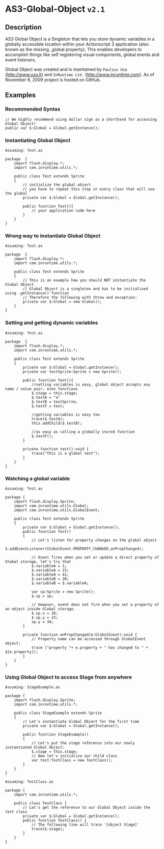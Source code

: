 # AS3-Global-Object `v2.1`

## Description

AS3 Global Object is a Singleton that lets you store dynamic variables in a globally accessible location within your Actionscript 3 application (also known as the missing _global property). This enables developers to accomplish things like self registering visual components, global events and event listeners.

Global Object was created and is maintained by `Paulius Uza` (http://www.uza.lt) and `InRuntime Ltd.` (http://www.inruntime.com). As of November 6, 2009 project is hosted on GitHub.

## Examples

### Recommended Syntax

	// We highly recommend using dollar sign as a shorthand for accessing Global Object!
	public var $:Global = Global.getInstance();
	
### Instantiating Global Object

`Assuming: Test.as`

	package  {
		import flash.display.*;
		import com.inruntime.utils.*;
	
		public class Test extends Sprite 
		{
 			// initialize the global object
			// you have to repeat this step in every class that will use the global
			private var $:Global = Global.getInstance();
			
			public function Test(){
			 	// your application code here
			}
		}
	}
	
### Wrong way to instantiate Global Object
	
`Assuming: Test.as`

	package  {
		import flash.display.*;
		import com.inruntime.utils.*;
	
		public class Test extends Sprite 
		{
 			// This is an example how you should NOT instantiate the Global Object
			// Global Object is a singleton and has to be initialized using .getInstance() function 
			// Therefore the following with throw and exception:
			private var $:Global = new Global();
		}
	}
	
### Setting and getting dynamic variables

`Assuming: Test.as`

	package  {
		import flash.display.*;
		import com.inruntime.utils.*;
		
		public class Test extends Sprite
		{
			private var $:Global = Global.getInstance();
			private var testSprite:Sprite = new Sprite();
			
			public function Test(){
				//setting variables is easy, global object accepts any name / value pair, even functions
				$.stage = this.stage;
				$.testA = "a"
				$.testB = testSprite;
				$.testF = test;
				
				//getting variables is easy too
				trace($.testA);
				this.addChild($.testB);
				
				//as easy as calling a globally stored function
				$.testF();
			}
			
			private function test():void {
				trace("this is a global test");
			}
		}
	}
	
### Watching a global variable

`Assuming: Test.as`

	package {
		import flash.display.Sprite;
		import com.inruntime.utils.Global;
		import com.inruntime.utils.GlobalEvent;
		
		public class Test extends Sprite 
		{
			private var $:Global = Global.getInstance();
			public function Test()
			{
				// Let's listen for property changes on the global object
				$.addEventListener(GlobalEvent.PROPERTY_CHANGED,onPropChanged);
				
				// Event fires when you set or update a direct property of Global storage, let's try that
				$.variableA = 1;
				$.variableA = 23;
				$.variableA = 41;
				$.variableB = 20;
				$.variableB = $.variableA;
				
				var sp:Sprite = new Sprite();
				$.sp = sp;
				
				// However, event does not fire when you set a property of an object inside Global storage.
				$.sp.x = 10;
				$.sp.y = 23;
				sp.y = 34;
			}
			
			private function onPropChanged(e:GlobalEvent):void {
				// Property name can be accessed through GlobalEvent object;
				trace ("property "+ e.property + " has changed to " + $[e.property]);
			}
		}
	}

### Using Global Object to access Stage from anywhere

`Assuming: StageExample.as`

	package {
		import flash.display.Sprite;
		import com.inruntime.utils.*;
		
		public class StageExample extends Sprite 
		{
			// Let's instantiate Global Object for the first time
			private var $:Global = Global.getInstance();
			
			public function StageExample()
			{
				// Let's put the stage reference into our newly instantiated Global Object:
				$.stage = this.stage;
				// Now let's initialize our child class
				var test:TestClass = new TestClass();
			}
		}
	}
	
`Assuming: TestClass.as`	

	package {
		import com.inruntime.utils.*;
		
		public class TestClass {
			// Let's get the reference to our Global Object inside the test class
			private var $:Global = Global.getInstance();
			public function TestClass() {
				// The following line will trace '[object Stage]'
				trace($.stage);
			}
		}
	}